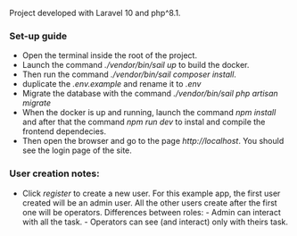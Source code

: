 Project developed with Laravel 10 and php^8.1.

### Set-up guide
 - Open the terminal inside the root of the project.
 - Launch the command <em>./vendor/bin/sail up</em> to build the docker.
 - Then run the command <em>./vendor/bin/sail composer install</em>.
 - duplicate the <em>.env.example</em> and rename it to <em>.env</em>
 - Migrate the database with the command <em>./vendor/bin/sail php artisan migrate</em>
 - When the docker is up and running, launch the command <em>npm install</em> and after that the command <em>npm run dev</em> to instal and compile the frontend dependecies.
 - Then open the browser and go to the page <em>http://localhost</em>. You should see the login page of the site.

### User creation notes:
 - Click <em>register</em> to create a new user.
    For this example app, the first user created will be an admin user.
    All the other users create after the first one will be operators.
    Differences between roles: 
        - Admin can interact with all the task.
        - Operators can see (and interact) only with theirs task.
